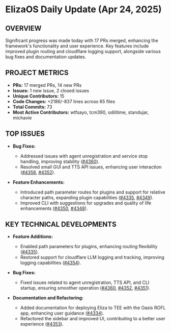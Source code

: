 # ElizaOS Daily Update (Apr 24, 2025)

## OVERVIEW 
Significant progress was made today with 17 PRs merged, enhancing the framework's functionality and user experience. Key features include improved plugin routing and cloudflare logging support, alongside various bug fixes and documentation updates.

## PROJECT METRICS
- **PRs:** 17 merged PRs, 14 new PRs
- **Issues:** 1 new issue, 2 closed issues
- **Unique Contributors:** 15
- **Code Changes:** +2186/-837 lines across 65 files
- **Total Commits:** 73
- **Most Active Contributors:** wtfsayo, tcm390, odilitime, standujar, michavie

## TOP ISSUES
- **Bug Fixes:**
  - Addressed issues with agent unregistration and service stop handling, improving stability ([#4360](https://github.com/elizaos/eliza/issues/4360)).
  - Resolved small GUI and TTS API issues, enhancing user interaction ([#4358](https://github.com/elizaos/eliza/issues/4358), [#4352](https://github.com/elizaos/eliza/issues/4352)).
  
- **Feature Enhancements:**
  - Introduced path parameter routes for plugins and support for relative character paths, expanding plugin capabilities ([#4335](https://github.com/elizaos/eliza/pull/4335), [#4349](https://github.com/elizaos/eliza/pull/4349)).
  - Improved CLI with suggestions for upgrades and quality of life enhancements ([#4350](https://github.com/elizaos/eliza/pull/4350), [#4348](https://github.com/elizaos/eliza/pull/4348)).

## KEY TECHNICAL DEVELOPMENTS
- **Feature Additions:**
  - Enabled path parameters for plugins, enhancing routing flexibility ([#4335](https://github.com/elizaos/eliza/pull/4335)).
  - Restored support for cloudflare LLM logging and tracking, improving logging capabilities ([#4354](https://github.com/elizaos/eliza/pull/4354)).
  
- **Bug Fixes:**
  - Fixed issues related to agent unregistration, TTS API, and CLI startup, ensuring smoother operation ([#4360](https://github.com/elizaos/eliza/pull/4360), [#4352](https://github.com/elizaos/eliza/pull/4352), [#4351](https://github.com/elizaos/eliza/pull/4351)).
  
- **Documentation and Refactoring:**
  - Added documentation for deploying Eliza to TEE with the Oasis ROFL app, enhancing user guidance ([#4334](https://github.com/elizaos/eliza/pull/4334)).
  - Refactored the sidebar and improved UI, contributing to a better user experience ([#4353](https://github.com/elizaos/eliza/pull/4353)).